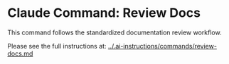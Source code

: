 # Claude Command: Review Docs

This command follows the standardized documentation review workflow.

Please see the full instructions at: [../.ai-instructions/commands/review-docs.md](../.ai-instructions/commands/review-docs.md)